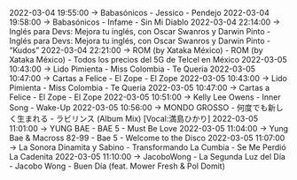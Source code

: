 2022-03-04 19:55:00 -> Babasónicos - Jessico - Pendejo
2022-03-04 19:58:00 -> Babasónicos - Infame - Sin Mi Diablo
2022-03-04 22:14:00 -> Inglés para Devs: Mejora tu inglés, con Oscar Swanros y Darwin Pinto - Inglés para Devs: Mejora tu inglés, con Oscar Swanros y Darwin Pinto - “Kudos”
2022-03-04 22:21:00 -> ROM (by Xataka México) - ROM (by Xataka México) - Todos los precios del 5G de Telcel en México
2022-03-05 10:43:00 -> Lido Pimienta - Miss Colombia - Te Queria
2022-03-05 10:47:00 -> Cartas a Felice - El Zope - El Zope
2022-03-05 10:43:00 -> Lido Pimienta - Miss Colombia - Te Queria
2022-03-05 10:47:00 -> Cartas a Felice - El Zope - El Zope
2022-03-05 10:51:00 -> Kelly Lee Owens - Inner Song - Wake-Up
2022-03-05 10:56:00 -> MONDO GROSSO - 何度でも新しく生まれる - ラビリンス (Album Mix) [Vocal:満島ひかり]
2022-03-05 11:01:00 -> YUNG BAE - BAE 5 - Must Be Love
2022-03-05 11:04:00 -> Yung Bae & Macross 82-99 - Bae 5 - Welcome to the Disco
2022-03-05 11:07:00 -> La Sonora Dinamita y Sabino - Transformando La Cumbia - Se Me Perdió La Cadenita
2022-03-05 11:10:00 -> JacoboWong - La Segunda Luz del Día - Jacobo Wong - Buen Día (feat. Mower Fresh & Pol Domit)
